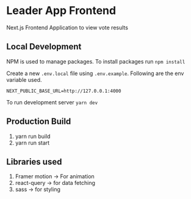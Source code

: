 # Leader App Frontend

Next.js Frontend Application to view vote results

## Local Development

NPM is used to manage packages. To install packages run `npm install`

Create a new `.env.local` file using `.env.example`. Following are the env variable used.

```
NEXT_PUBLIC_BASE_URL=http://127.0.0.1:4000
```

To run development server `yarn dev`

## Production Build

1. yarn run build
2. yarn run start

## Libraries used

1. Framer motion -> For animation
2. react-query -> for data fetching
3. sass -> for styling
